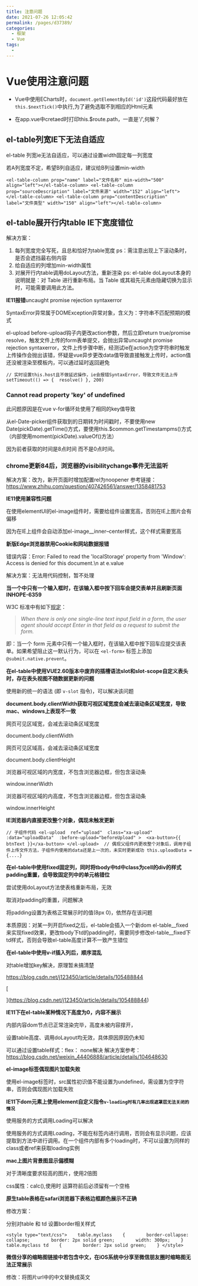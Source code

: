 ```yaml
---
title: 注意问题
date: 2021-07-26 12:05:42
permalink: /pages/d37389/
categories:
  - 框架
  - Vue
tags:
  - 
---
```

# Vue使用注意问题

+ Vue中使用ECharts时，`document.getElementById('id')`这段代码最好放在`this.$nextTick()`中执行,为了避免选取不到相应的Html元素

+ 在app.vue中cretaed时打印this.$route.path，一直是'/',何解？

## el-table列宽IE下无法自适应

el-table 列宽ie无法自适应，可以通过设置width固定每一列宽度

若A列宽度不定，希望B列自适应，建议给B列设置min-width

```
<el-table-column prop="name" label="文件名称" min-width="500" align="left"></el-table-column> <el-table-column prop="sourceDescription" label="文件来源" width="152" align="left"></el-table-column> <el-table-column prop="contentDescription" label="文件类型" width="150" align="left"></el-table-column>
```

## el-table展开行内table IE下宽度错位

解决方案：

1. 每列宽度完全写死，且总和恰好为table宽度 ps：需注意出现上下滚动条时，是否会遮挡最右侧内容
2. 给自适应的列增加min-width属性
3. 对展开行内table调用doLayout方法，重新渲染
   ps: el-table doLayout本身的说明就是：对 Table 进行重新布局。当 Table 或其祖先元素由隐藏切换为显示时，可能需要调用此方法。

**IE11报错**uncaught promise rejection syntaxerror

SyntaxError异常属于DOMException异常对象，含义为：字符串不匹配预期的模式

el-upload before-upload钩子内更改action参数，然后立即return true/promise resolve，触发文件上传的form表单提交，会抛出异常uncaught promise rejection syntaxerror，文件上传步骤中断，经测试ie在action为空字符串时触发上传操作会抛出该错，怀疑是vue异步更改data值导致直接触发上传时，action值还没被渲染至模板内，可以通过延时返回避免

```
// 实时设置this.host且不做延迟操作，ie会报错SyntaxError，导致文件无法上传 setTimeout(() => {  resolve() }, 200)
```

### Cannot read property 'key' of undefined

此问题原因是在vue v-for循环处使用了相同的key值导致

从el-Date-picker组件获取到的日期转为时间戳时，不要使用new Date(pickDate).getTime()方式，要使用this.$common.getTimestampms()方式（内部使用moment(pickDate).valueOf()方法）

因为前者获取的时间是8点时间 而不是0点时间。

### chrome更新84后，浏览器的visibilitychange事件无法监听

解决方案：<a href="xxx" target="_blank"></a>改为<a href="xxx" target="_blank" rel="noopener"></a>，新开页面时增加配置rel为noopener
参考链接：<https://www.zhihu.com/question/407426561/answer/1358481753>

**IE11使用<el-image>兼容性问题**

在使用elementUI的el-image组件时，需要给组件设置宽高，否则在IE上图片会有偏移

因为在IE上组件会自动添加el-image__inner–center样式，这个样式需要宽高

**新版Edge浏览器禁用Cookie和网站数据报错**

错误内容：Error: Failed to read the 'localStorage' property from 'Window': Access is denied for this document.\n at e.value

解决方案：无法用代码控制，暂不处理

**当一个<el-form></el-form>中只有一个输入框时，在该输入框中按下回车会提交表单并且刷新页面 INHOPE-6359**

W3C 标准中有如下[规定](https://www.w3.org/MarkUp/html-spec/html-spec_8.html#SEC8.2)：

> *When there is only one single-line text input field in a form, the user agent should accept Enter in that field as a request to submit the form.*

即：当一个 form 元素中只有一个输入框时，在该输入框中按下回车应提交该表单。如果希望阻止这一默认行为，可以在 `<el-form>` 标签上添加 `@submit.native.prevent`。

**在el-table中使用VUE2.60版本中废弃的插槽语法slot和slot-scope自定义表头时，存在表头视图不随数据更新的问题**

使用新的统一的语法 (即 `v-slot` 指令)，可以解决该问题

**document.body.clientWidth获取可视区域宽度会减去滚动条区域宽度，导致mac、windows上表现不一致**

网页可见区域宽，会减去滚动条区域宽度

document.body.clientWidth  

网页可见区域高，会减去滚动条区域宽度

document.body.clientHeight  

浏览器可视区域的内宽度，不包含浏览器边框，但包含滚动条

window.innerWidth

浏览器可视区域的内高度，不包含浏览器边框，但包含滚动条

window.innerHeight

**IE浏览器内直接更改整个对象，偶现未触发更新**

```
// 子组件代码 <el-upload  ref="upload"  class="xa-upload"  :data="uploadData"  :before-upload="beforeUpload" >  <xa-button>{{ btnText }}</xa-button> </el-upload>  // 偶现父组件内更改整个对象后，调用子组件上传文件方法，子组件内使用的data还是上一次的，未实时更新成功 this.uploadData = {....} 
```

**在el-table中使用fixed固定列，同时将tbody中td中class为cell的div的样式padding重置，会导致固定列中的单元格错位**

尝试使用doLayout方法使表格重新布局，无效

取消对padding的重置，问题解决

将padding设置为表格正常展示时的值(8px 0)，依然存在该问题

本质原因：对某一列开启fixed之后，el-table会插入一个新dom el-table__fixed 来实现fixed效果，更改tbody下td的padding时，需要同步修改el-table__fixed下td样式，否则会导致el-table高度计算不一致产生错位

**在el-table中使用v-if插入列后，顺序混乱**

对table增加key解决，原理暂未搞清楚

<https://blog.csdn.net/j123450/article/details/105488844>

[

](<https://blog.csdn.net/j123450/article/details/105488844>)

**IE11下在el-table某种情况下高度为0，内容不展示**

内部内容dom节点已正常渲染完毕，高度未被内容撑开，

设置table高度、调用doLayout均无效，具体原因原因仍未知

可以通过设置table样式：flex： none解决 解决方案参考：<https://blog.csdn.net/weixin_44406888/article/details/104648630>

**el-image标签偶现图片加载失败**

使用el-image标签时，src属性初识值不能设置为undefined，需设置为空字符串，否则会偶现图片加载失败

**IE11下dom元素上使用element自定义指令`v-loading时有几率出现遮罩层无法关闭的情况`**

使用服务的方式调用Loading可以解决

使用服务的方式调用Loading，不能在标签内进行调用，否则会有显示问题，应该提取到方法中进行调用。在一个组件内部有多个loading时，不可以设置为同样的class或者ref来获取loading实例

**mac上图片背景图显示偏模糊**

对于清晰度要求较高的图片，使用2倍图

css属性：calc(),使用时 运算符前后必须留有一个空格

**原生table表格在safari浏览器下表格边框颜色展示不正确**

修改方案：

分别对table 和 td 设置border相关样式

```
<style type="text/css">    table.myclass    {        border-collapse: collapse;        border: 2px solid green;        width: 300px;    }    table.myclass td    {        border: 2px solid green;    } </style> 
```

**微信分享的缩略图链接中若包含中文，在iOS系统中分享至微信朋友圈时缩略图无法正常展示**

修改：将图片url中的中文替换成英文
